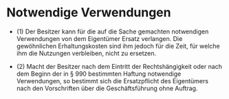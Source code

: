 # Notwendige Verwendungen

- (1) Der Besitzer kann für die auf die Sache gemachten notwendigen Verwendungen von dem Eigentümer Ersatz verlangen. Die gewöhnlichen Erhaltungskosten sind ihm jedoch für die Zeit, für welche ihm die Nutzungen verbleiben, nicht zu ersetzen.

- (2) Macht der Besitzer nach dem Eintritt der Rechtshängigkeit oder nach dem Beginn der in § 990 bestimmten Haftung notwendige Verwendungen, so bestimmt sich die Ersatzpflicht des Eigentümers nach den Vorschriften über die Geschäftsführung ohne Auftrag.

